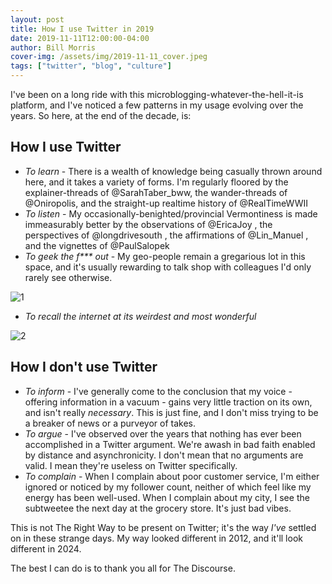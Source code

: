 ```yaml
---
layout: post
title: How I use Twitter in 2019
date: 2019-11-11T12:00:00-04:00
author: Bill Morris
cover-img: /assets/img/2019-11-11_cover.jpeg
tags: ["twitter", "blog", "culture"]
---
```


I've been on a long ride with this microblogging-whatever-the-hell-it-is platform, and I've noticed a few patterns in my usage evolving over the years. So here, at the end of the decade, is:

## How I use Twitter

- *To learn* - There is a wealth of knowledge being casually thrown around here, and it takes a variety of forms. I'm regularly floored by the explainer-threads of @SarahTaber_bww, the wander-threads of @Oniropolis, and the straight-up realtime history of @RealTimeWWII
- *To listen* - My occasionally-benighted/provincial Vermontiness is made immeasurably better by the observations of @EricaJoy , the perspectives of @longdrivesouth , the affirmations of @Lin_Manuel , and the vignettes of @PaulSalopek
- _To geek the f*** out_ - My geo-people remain a gregarious lot in this space, and it's usually rewarding to talk shop with colleagues I'd only rarely see otherwise.

![1](/shoals/assets/img/2018-11-11_1.png)

- *To recall the internet at its weirdest and most wonderful*

![2](/shoals/assets/img/2018-11-11_2.png)


## How I __don't__ use Twitter

- *To inform* - I've generally come to the conclusion that my voice - offering information in a vacuum - gains very little traction on its own, and isn't really *necessary*. This is just fine, and I don't miss trying to be a breaker of news or a purveyor of takes.
- *To argue* - I've observed over the years that nothing has ever been accomplished in a Twitter argument. We're awash in bad faith enabled by distance and asynchronicity. I don't mean that no arguments are valid. I mean they're useless on Twitter specifically.
- *To complain* - When I complain about poor customer service, I'm either ignored or noticed by my follower count, neither of which feel like my energy has been well-used. When I complain about my city, I see the subtweetee the next day at the grocery store. It's just bad vibes.

This is not The Right Way to be present on Twitter; it's the way *I've* settled on in these strange days. My way looked different in 2012, and it'll look different in 2024. 

The best I can do is to thank you all for The Discourse.
